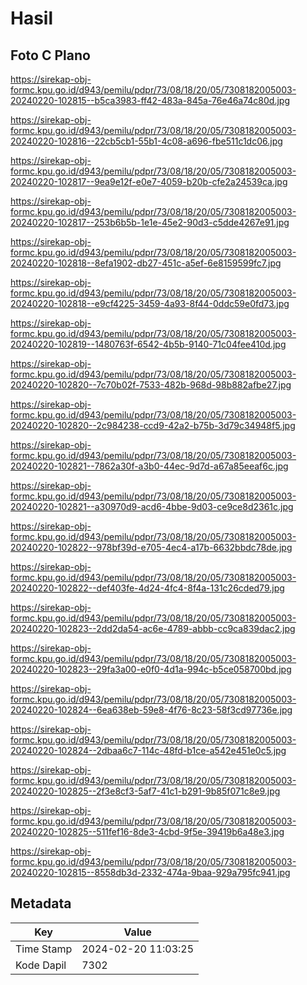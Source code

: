 # Hasil

## Foto C Plano

https://sirekap-obj-formc.kpu.go.id/d943/pemilu/pdpr/73/08/18/20/05/7308182005003-20240220-102815--b5ca3983-ff42-483a-845a-76e46a74c80d.jpg

https://sirekap-obj-formc.kpu.go.id/d943/pemilu/pdpr/73/08/18/20/05/7308182005003-20240220-102816--22cb5cb1-55b1-4c08-a696-fbe511c1dc06.jpg

https://sirekap-obj-formc.kpu.go.id/d943/pemilu/pdpr/73/08/18/20/05/7308182005003-20240220-102817--9ea9e12f-e0e7-4059-b20b-cfe2a24539ca.jpg

https://sirekap-obj-formc.kpu.go.id/d943/pemilu/pdpr/73/08/18/20/05/7308182005003-20240220-102817--253b6b5b-1e1e-45e2-90d3-c5dde4267e91.jpg

https://sirekap-obj-formc.kpu.go.id/d943/pemilu/pdpr/73/08/18/20/05/7308182005003-20240220-102818--8efa1902-db27-451c-a5ef-6e8159599fc7.jpg

https://sirekap-obj-formc.kpu.go.id/d943/pemilu/pdpr/73/08/18/20/05/7308182005003-20240220-102818--e9cf4225-3459-4a93-8f44-0ddc59e0fd73.jpg

https://sirekap-obj-formc.kpu.go.id/d943/pemilu/pdpr/73/08/18/20/05/7308182005003-20240220-102819--1480763f-6542-4b5b-9140-71c04fee410d.jpg

https://sirekap-obj-formc.kpu.go.id/d943/pemilu/pdpr/73/08/18/20/05/7308182005003-20240220-102820--7c70b02f-7533-482b-968d-98b882afbe27.jpg

https://sirekap-obj-formc.kpu.go.id/d943/pemilu/pdpr/73/08/18/20/05/7308182005003-20240220-102820--2c984238-ccd9-42a2-b75b-3d79c34948f5.jpg

https://sirekap-obj-formc.kpu.go.id/d943/pemilu/pdpr/73/08/18/20/05/7308182005003-20240220-102821--7862a30f-a3b0-44ec-9d7d-a67a85eeaf6c.jpg

https://sirekap-obj-formc.kpu.go.id/d943/pemilu/pdpr/73/08/18/20/05/7308182005003-20240220-102821--a30970d9-acd6-4bbe-9d03-ce9ce8d2361c.jpg

https://sirekap-obj-formc.kpu.go.id/d943/pemilu/pdpr/73/08/18/20/05/7308182005003-20240220-102822--978bf39d-e705-4ec4-a17b-6632bbdc78de.jpg

https://sirekap-obj-formc.kpu.go.id/d943/pemilu/pdpr/73/08/18/20/05/7308182005003-20240220-102822--def403fe-4d24-4fc4-8f4a-131c26cded79.jpg

https://sirekap-obj-formc.kpu.go.id/d943/pemilu/pdpr/73/08/18/20/05/7308182005003-20240220-102823--2dd2da54-ac6e-4789-abbb-cc9ca839dac2.jpg

https://sirekap-obj-formc.kpu.go.id/d943/pemilu/pdpr/73/08/18/20/05/7308182005003-20240220-102823--29fa3a00-e0f0-4d1a-994c-b5ce058700bd.jpg

https://sirekap-obj-formc.kpu.go.id/d943/pemilu/pdpr/73/08/18/20/05/7308182005003-20240220-102824--6ea638eb-59e8-4f76-8c23-58f3cd97736e.jpg

https://sirekap-obj-formc.kpu.go.id/d943/pemilu/pdpr/73/08/18/20/05/7308182005003-20240220-102824--2dbaa6c7-114c-48fd-b1ce-a542e451e0c5.jpg

https://sirekap-obj-formc.kpu.go.id/d943/pemilu/pdpr/73/08/18/20/05/7308182005003-20240220-102825--2f3e8cf3-5af7-41c1-b291-9b85f071c8e9.jpg

https://sirekap-obj-formc.kpu.go.id/d943/pemilu/pdpr/73/08/18/20/05/7308182005003-20240220-102825--511fef16-8de3-4cbd-9f5e-39419b6a48e3.jpg

https://sirekap-obj-formc.kpu.go.id/d943/pemilu/pdpr/73/08/18/20/05/7308182005003-20240220-102815--8558db3d-2332-474a-9baa-929a795fc941.jpg


## Metadata

| Key        | Value               |
| ---------- | ------------------- |
| Time Stamp | 2024-02-20 11:03:25 |
| Kode Dapil | 7302                |



